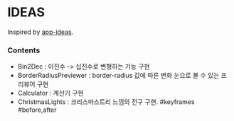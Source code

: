 # IDEAS

Inspired by [app-ideas](https://github.com/florinpop17/app-ideas).

### Contents

- Bin2Dec : 이진수 -> 십진수로 변형하는 기능 구현
- BorderRadiusPreviewer : border-radius 값에 따른 변화 눈으로 볼 수 있는 프리뷰어 구현
- Calculator : 계산기 구현
- ChristmasLights : 크리스마스트리 느낌의 전구 구현. #keyframes #before,after
